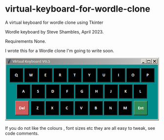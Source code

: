 # virtual-keyboard-for-wordle-clone
A virtual keyboard for wordle clone using Tkinter

Wordle keyboard by Steve Shambles, April 2023.

Requirements None.

I wrote this for a Wordle clone I'm going to write soon.


![Alt Text](https://github.com/Steve-Shambles/virtual-keyboard-for-wordle-clone/blob/main/virtual_kb_vo5.png)

If you do not like the colours , font sizes etc they are all easy to tweak, see code comments.



